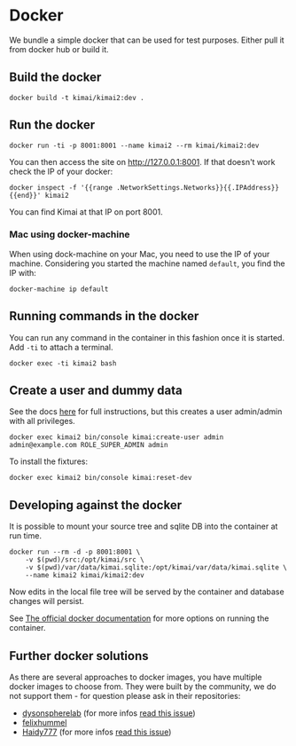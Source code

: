 # Docker

We bundle a simple docker that can be used for test purposes.  Either pull it from docker hub or build it.

## Build the docker

    docker build -t kimai/kimai2:dev .

## Run the docker

    docker run -ti -p 8001:8001 --name kimai2 --rm kimai/kimai2:dev

You can then access the site on http://127.0.0.1:8001. If that doesn't work check the IP of your docker:

    docker inspect -f '{{range .NetworkSettings.Networks}}{{.IPAddress}}{{end}}' kimai2

You can find Kimai at that IP on port 8001.

### Mac using docker-machine

When using dock-machine on your Mac, you need to use the IP of your machine. 
Considering you started the machine named `default`, you find the IP with:

    docker-machine ip default

## Running commands in the docker

You can run any command in the container in this fashion once it is started.  Add `-ti` to attach a terminal.

    docker exec -ti kimai2 bash

## Create a user and dummy data

See the docs [here](installation.md) for full instructions, but this creates a user admin/admin with all privileges.

    docker exec kimai2 bin/console kimai:create-user admin admin@example.com ROLE_SUPER_ADMIN admin

To install the fixtures:

    docker exec kimai2 bin/console kimai:reset-dev

## Developing against the docker

It is possible to mount your source tree and sqlite DB into the container at run time.

    docker run --rm -d -p 8001:8001 \
        -v $(pwd)/src:/opt/kimai/src \
        -v $(pwd)/var/data/kimai.sqlite:/opt/kimai/var/data/kimai.sqlite \
        --name kimai2 kimai/kimai2:dev

Now edits in the local file tree will be served by the container and database changes will persist.

See [The official docker documentation](https://docs.docker.com/) for more options on running the container.

## Further docker solutions

As there are several approaches to docker images, you have multiple docker images to choose from. 
They were built by the community, we do not support them - for question please ask in their repositories:

- [dysonspherelab](https://hub.docker.com/r/dysonsphere/kimai2/) (for more infos [read this issue](https://github.com/kevinpapst/kimai2/issues/284))
- [felixhummel](https://github.com/felixhummel/kimai-in-docker/tree/kimai2)
- [Haidy777](https://github.com/Haidy777/kimai2/blob/docker/Dockerfile) (for more infos [read this issue](https://github.com/kevinpapst/kimai2/pull/311))

